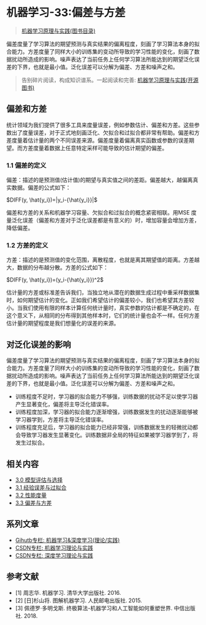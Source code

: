 # 机器学习-33:偏差与方差

> [机器学习原理与实践(图书目录)](https://blog.csdn.net/shareviews/article/details/83030331)

偏差度量了学习算法的期望预测与真实结果的偏离程度，刻画了学习算法本身的拟合能力。方差度量了同样大小的训练集的变动所导致的学习性能的变化，刻画了数据扰动所造成的影响。噪声表达了当前任务上任何学习算法所能达到的期望泛化误差的下界，也就是最小值。泛化误差可以分解为偏差、方差和噪声之和。

> 告别碎片阅读，构成知识谱系。一起阅读和完善: [机器学习原理与实践(开源图书)](https://github.com/media-tm/MTOpenML)

## 偏差和方差

统计领域为我们提供了很多工具来度量误差，例如参数估计、偏差和方差。这些参数出了度量误差，对于正式地刻画泛化、欠拟合和过拟合都非常有帮助。偏差和方差度量着估计量的两个不同误差来源。偏差度量着偏离真实函数或参数的误差期望。而方差度量着数据上任意特定采样可能导致的估计期望的偏差。

### 1.1 偏差的定义

偏差：描述的是预测值(估计值)的期望与真实值之间的差距。偏差越大，越偏离真实数据。偏差的公式如下：

$DIFF(y, \hat{y_i})=|y_i-{\hat{y_i}}|$

偏差和方差的关系和机器学习容量、欠拟合和过拟合的概念紧密相联。用MSE 度量泛化误差（偏差和方差对于泛化误差都是有意义的）时，增加容量会增加方差，降低偏差。

### 1.2 方差的定义

方差：描述的是预测值的变化范围，离散程度，也就是离其期望值的距离。方差越大，数据的分布越分散。方差的公式如下：

$DIFF(y, \hat{y_i})=(y_i-{\hat{y_i}})^2$

估计量的方差或标准差告诉我们，当独立地从潜在的数据生成过程中重采样数据集时，如何期望估计的变化。正如我们希望估计的偏差较小，我们也希望其方差较小。当我们使用有限的样本计算任何统计量时，真实参数的估计都是不确定的，在这个意义下，从相同的分布得到其他样本时，它们的统计量也会不一样。任何方差估计量的期望程度是我们想量化的误差的来源。

## 对泛化误差的影响

偏差度量了学习算法的期望预测与真实结果的偏离程度，刻画了学习算法本身的拟合能力。方差度量了同样大小的训练集的变动所导致的学习性能的变化，刻画了数据扰动所造成的影响。噪声表达了当前任务上任何学习算法所能达到的期望泛化误差的下界，也就是最小值。泛化误差可以分解为偏差、方差和噪声之和。

- 训练程度不足时，学习器的拟合能力不够强，训练数据的扰动不足以使学习器产生显著变化，偏差将主导泛化错误率。
- 训练程度加深，学习器的拟合能力逐渐增强，训练数据发生的扰动逐渐能够被学习器学到，方差将主导泛化错误率。
- 训练程度充足后，学习器的拟合能力已经非常强，训练数据发生的轻微扰动都会导致学习器发生显著变化。训练数据非全局的特征如果被学习器学到了，将发生过拟合。

## 相关内容

- [3.0 模型评估与选择](./30-ml-evaluat-model.md)
- [3.1 经验误差与过拟合](./31-ml-loss-overfit.md)
- [3.2 性能度量](./32-ml-performance-measure.md)
- [3.3 偏差与方差](./33-ml-deviation-variance.md)

## 系列文章

- [Gihutb专栏: 机器学习&深度学习(理论/实践)](https://github.com/media-tm/MTOpenML)
- [CSDN专栏: 机器学习理论与实践](https://blog.csdn.net/column/details/27839.html)
- [CSDN专栏: 深度学习理论与实践](https://blog.csdn.net/column/details/27839.html)

## 参考文献

- [1] 周志华. 机器学习. 清华大学出版社. 2016.
- [2] [日]杉山将. 图解机器学习. 人民邮电出版社. 2015.
- [3] 佩德罗·多明戈斯. 终极算法-机器学习和人工智能如何重塑世界. 中信出版社. 2018.